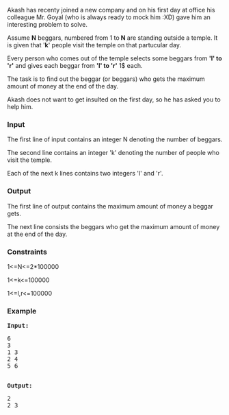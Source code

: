 <p>Akash has recenty joined a new company and on his first day at office his colleague Mr. Goyal (who is always ready to mock him :XD) gave him an interesting problem to solve.</p>
<p>Assume <strong>N</strong> beggars, numbered from 1 to<strong> N</strong> are standing outside a temple. It is given that '<strong>k</strong>' people visit the temple on that partucular day.</p>
<p>Every person who comes out of the temple selects some beggars from <strong>'l' to 'r'</strong> and gives each beggar from <strong>'l' to 'r'</strong> 1$ each.</p>
<p>The task is to find out the beggar (or beggars) who gets the maximum amount of money at the end of the day.</p>
<p>Akash does not want to get insulted on the first day, so he has asked you to help him.</p>
<h3>Input</h3>
<p>The first line of input contains an integer N denoting the number of beggars.</p>
<p>The second line contains an integer 'k' denoting the number of people who visit the temple.</p>
<p>Each of the next k lines contains two integers 'l' and 'r'.</p>
<h3>Output</h3>
<p>The first line of output contains the maximum amount of money a beggar gets.</p>
<p>The next line consists the beggars who get the maximum amount of money at the end of the day.</p>
<h3>Constraints</h3>
<p>1&lt;=N&lt;=2*100000</p>
<p>1&lt;=k&lt;=100000</p>
<p>1&lt;=l,r&lt;=100000</p>
<h3>Example</h3>
<pre><strong>Input:</strong>
<pre>6
3
1 3
2 4
5 6</pre>
<strong>Output:</strong>
<pre>2
2 3</pre>
</pre>